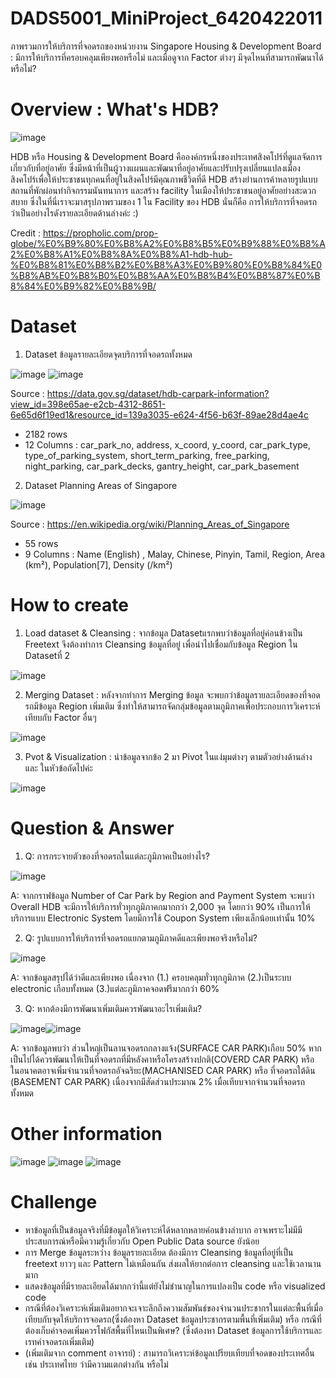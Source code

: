 # DADS5001_MiniProject_6420422011
ภาพรวมการให้บริการที่จอดรถของหน่วยงาน Singapore Housing & Development Board : มีการให้บริการที่ครอบคลุมเพียงพอหรือไม่ และเมื่อดูจาก Factor ต่างๆ มีจุดไหนที่สามารถพัฒนาได้หรือไม่?

# Overview : What's HDB?

![image](https://github.com/Juntanep/DADS5001_MiniProject/blob/main/hdbsite-logo.jpg)

HDB หรือ Housing & Development Board คือองค์กรหนึ่งของประเทศสิงคโปร์ที่ดูแลจัดการเกี่ยวกับที่อยู่อาศัย ซึ่งมีหน้าที่เป็นผู้วางแผนและพัฒนาที่อยู่อาศัยและปรับปรุงเปลี่ยนแปลงเมืองสิงคโปร์เพื่อให้ประชาชนทุกคนที่อยู่ในสิงคโปร์มีคุณภาพชีวิตที่ดี HDB สร้างย่านการค้าหลายรูปแบบ สถานที่พักผ่อนทำกิจกรรมนันทนาการ และสร้าง facility ในเมืองให้ประชาชนอยู่อาศัยอย่างสะดวกสบาย
ซึ่งในที่นี่เราจะมาสรุปภาพรวมของ 1 ใน Facility ของ HDB นั่นก็คือ การให้บริการที่จอดรถ ว่าเป็นอย่างไรดังรายละเอียดด้านล่างค่ะ :)

Credit : 
https://propholic.com/prop-globe/%E0%B9%80%E0%B8%A2%E0%B8%B5%E0%B9%88%E0%B8%A2%E0%B8%A1%E0%B8%8A%E0%B8%A1-hdb-hub-%E0%B8%81%E0%B8%B2%E0%B8%A3%E0%B9%80%E0%B8%84%E0%B8%AB%E0%B8%B0%E0%B8%AA%E0%B8%B4%E0%B8%87%E0%B8%84%E0%B9%82%E0%B8%9B/

# Dataset
1. Dataset ข้อมูลรายละเอียดจุดบริการที่จอดรถทั้งหมด 

![image](https://github.com/Juntanep/DADS5001_MiniProject/blob/main/source%20table3.JPG)
![image](https://github.com/Juntanep/DADS5001_MiniProject/blob/main/source%20table1.JPG)

Source : https://data.gov.sg/dataset/hdb-carpark-information?view_id=398e65ae-e2cb-4312-8651-6e65d6f19ed1&resource_id=139a3035-e624-4f56-b63f-89ae28d4ae4c
- 2182 rows 
- 12 Columns : 
car_park_no, address, x_coord, y_coord, car_park_type, type_of_parking_system, short_term_parking, free_parking, night_parking, car_park_decks, gantry_height, car_park_basement

2. Dataset Planning Areas of Singapore

![image](https://github.com/Juntanep/DADS5001_MiniProject/blob/main/source%20table4.JPG)


Source : https://en.wikipedia.org/wiki/Planning_Areas_of_Singapore
- 55 rows 
- 9 Columns : 
Name (English) , Malay, Chinese, Pinyin, Tamil, Region, Area (km²), Population[7], Density (/km²)

# How to create
1. Load dataset & Cleansing : จากข้อมูล Datasetแรกพบว่าข้อมูลที่อยู่ค่อนข้างเป็น Freetext จึงต้องทำการ Cleansing ข้อมูลที่อยู่ เพื่อนำไปเชื่อมกับข้อมูล Region ใน Datasetที่ 2

![image](https://github.com/Juntanep/DADS5001_MiniProject/blob/main/cleansing.JPG)

2. Merging Dataset : หลังจากทำการ Merging ข้อมูล จะพบกว่าข้อมูลรายละเอียดของที่จอดรถมีข้อมูล Region เพิ่มเติม ซึ่งทำให้สามารถจัดกลุ่มข้อมูลตามภูมิภาคเพื่อประกอบการวิเคราะห์เทียบกับ Factor อื่นๆ

![image](https://github.com/Juntanep/DADS5001_MiniProject/blob/main/merging%20dataset.JPG)

3. Pvot & Visualization : นำข้อมูลจากข้อ 2 มา Pivot ในแง่มุมต่างๆ ตามตัวอย่างด้านล่าง และ ในหัวข้อถัดไปค่ะ

![image](https://github.com/Juntanep/DADS5001_MiniProject/blob/main/Pivot.JPG)


# Question & Answer
1. Q: การกระจายตัวของที่จอดรถในแต่ละภูมิภาคเป็นอย่างไร?

![image](https://github.com/Juntanep/DADS5001_MiniProject/blob/main/graph1.JPG)

A: จากกราฟข้อมูล Number of Car Park by Region and Payment System จะพบว่า Overall HDB จะมีการให้บริการทั่วทุกภูมิภาคกมากกว่า 2,000 จุด โดยกว่า 90% เป็นการให้บริการแบบ Electronic System โดยมีการใช้ Coupon System เพียงเล็กน้อยเท่านั้น 10%




2. Q: รูปแบบการให้บริการที่จอดรถแยกตามภูมิภาคดีและเพียงพอจริงหรือไม่?

![image](https://github.com/Juntanep/DADS5001_MiniProject/blob/main/graph3.JPG)

A: จากข้อมูลสรุปได้ว่าดีและเพียงพอ เนื่องจาก (1.) ครอบคลุมทั่วทุกภูมิภาค (2.)เป็นระบบ electronic เกือบทั้งหมด (3.)แต่ละภูมิภาคจอดฟรีมากกว่า 60%

3. Q: หากต้องมีการพัฒนาเพิ่มเติมควรพัฒนาอะไรเพิ่มเติม?

![image](https://github.com/Juntanep/DADS5001_MiniProject/blob/main/graph2.JPG)![image](https://github.com/Juntanep/DADS5001_MiniProject/blob/main/table1.JPG)

A: จากข้อมูลพบว่า ส่วนใหญ่เป็นลานจอดรถกลางแจ้ง(SURFACE CAR PARK)เกือบ 50% หากเป็นไปได้ควรพัฒนาให้เป็นที่จอดรถที่มีหลังคาหรือโครงสร้างปกติ(COVERD CAR PARK) หรือ ในอนาคตอาจเพิ่มจำนวนที่จอดรถอัจฉริยะ(MACHANISED CAR PARK) หรือ ที่จอดรถใต้ดิน (BASEMENT CAR PARK) เนื่องจากมีสัดส่วนประมาณ 2% เมื่อเทียบจากจำนวนที่จอดรถทั้งหมด

# Other information

![image](https://github.com/Juntanep/DADS5001_MiniProject/blob/main/table2.JPG)
![image](https://github.com/Juntanep/DADS5001_MiniProject/blob/main/table3.JPG)
![image](https://github.com/Juntanep/DADS5001_MiniProject/blob/main/table4.JPG)

# Challenge
- หาข้อมูลที่เป็นข้อมูลจริงที่มีข้อมูลให้วิเคราะห์ได้หลากหลายค่อนข้างลำบาก อาจเพราะไม่มีมีประสบการณ์หรือมีความรู้เกี่ยวกับ Open Public Data source ยังน้อย
- การ Merge ข้อมูลระหว่าง ข้อมูลรายละเอียด ต้องมีการ Cleansing ข้อมูลที่อยู่ที่เป็น freetext ยาวๆ และ Pattern ไม่เหมือนกัน ส่งผลให้ยากต่อการ cleansing และใช้เวลานานมาก
- แสดงข้อมูลที่มีรายละเอียดได้มากกว่านี้แต่ยังไม่ชำนาญในการแปลงเป็น code หรือ visualized code
- กรณีที่ต้องวิเคราะห์เพิ่มเติมอยากจะเจาะลึกถึงความสัมพันธ์ของจำนวนประชากรในแต่ละพื้นที่เมื่อเทียบกับจุดให้บริการจอดรถ(ซึ่งต้องหา Dataset ข้อมูลประชากรตามพื้นที่เพิ่มเติม) หรือ กรณีที่ต้องเก็บค่าจอดเพิ่มควรโฟกัสพื้นที่ไหนเป็นพิเศษ? (ซึ่งต้องหา Dataset ข้อมูลการใช้บริการและเรทค่าจอดรถเพิ่มเติม)
- (เพิ่มเติมจาก comment อาจารย์) : สามารถวิเคราะห์ข้อมูลเปรียบเทียบที่จอดของประเทศอื่น เช่น ประเทศไทย ว่ามีความแตกต่างกัน หรือไม่
